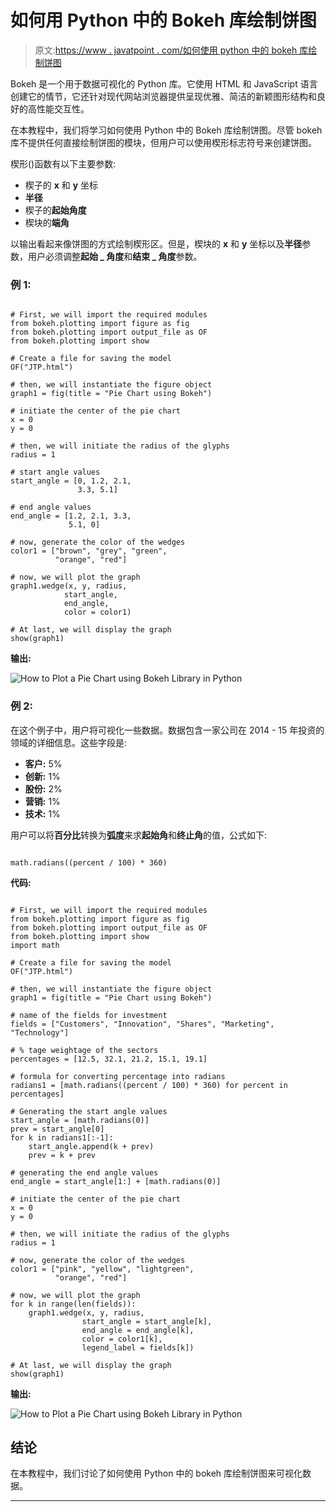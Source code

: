 # 如何用 Python 中的 Bokeh 库绘制饼图

> 原文:[https://www . javatpoint . com/如何使用 python 中的 bokeh 库绘制饼图](https://www.javatpoint.com/how-to-plot-a-pie-chart-using-bokeh-library-in-python)

Bokeh 是一个用于数据可视化的 Python 库。它使用 HTML 和 JavaScript 语言创建它的情节，它还针对现代网站浏览器提供呈现优雅、简洁的新颖图形结构和良好的高性能交互性。

在本教程中，我们将学习如何使用 Python 中的 Bokeh 库绘制饼图。尽管 bokeh 库不提供任何直接绘制饼图的模块，但用户可以使用楔形标志符号来创建饼图。

楔形()函数有以下主要参数:

*   楔子的 **x** 和 **y** 坐标
*   **半径**
*   楔子的**起始角度**
*   楔块的**端角**

以输出看起来像饼图的方式绘制楔形区。但是，楔块的 **x** 和 **y** 坐标以及**半径**参数，用户必须调整**起始 _ 角度**和**结束 _ 角度**参数。

### 例 1:

```

# First, we will import the required modules
from bokeh.plotting import figure as fig
from bokeh.plotting import output_file as OF
from bokeh.plotting import show

# Create a file for saving the model 
OF("JTP.html") 

# then, we will instantiate the figure object 
graph1 = fig(title = "Pie Chart using Bokeh") 

# initiate the center of the pie chart
x = 0
y = 0

# then, we will initiate the radius of the glyphs
radius = 1

# start angle values
start_angle = [0, 1.2, 2.1,
               3.3, 5.1]

# end angle values
end_angle = [1.2, 2.1, 3.3,
             5.1, 0]

# now, generate the color of the wedges
color1 = ["brown", "grey", "green",
          "orange", "red"]

# now, we will plot the graph
graph1.wedge(x, y, radius,
            start_angle,
            end_angle,
            color = color1)

# At last, we will display the graph
show(graph1)

```

**输出:**

![How to Plot a Pie Chart using Bokeh Library in Python](../Images/c2a3cda144351aa5890b001cbeff82c4.png)

### 例 2:

在这个例子中，用户将可视化一些数据。数据包含一家公司在 2014 - 15 年投资的领域的详细信息。这些字段是:

*   **客户:** 5%
*   **创新:** 1%
*   **股份:** 2%
*   **营销:** 1%
*   **技术:** 1%

用户可以将**百分比**转换为**弧度**来求**起始角**和**终止角**的值，公式如下:

```

math.radians((percent / 100) * 360)

```

**代码:**

```

# First, we will import the required modules
from bokeh.plotting import figure as fig
from bokeh.plotting import output_file as OF
from bokeh.plotting import show
import math

# Create a file for saving the model 
OF("JTP.html") 

# then, we will instantiate the figure object 
graph1 = fig(title = "Pie Chart using Bokeh") 

# name of the fields for investment
fields = ["Customers", "Innovation", "Shares", "Marketing", "Technology"]

# % tage weightage of the sectors
percentages = [12.5, 32.1, 21.2, 15.1, 19.1]

# formula for converting percentage into radians
radians1 = [math.radians((percent / 100) * 360) for percent in percentages]

# Generating the start angle values
start_angle = [math.radians(0)]
prev = start_angle[0]
for k in radians1[:-1]:
    start_angle.append(k + prev)
    prev = k + prev

# generating the end angle values
end_angle = start_angle[1:] + [math.radians(0)]

# initiate the center of the pie chart
x = 0
y = 0

# then, we will initiate the radius of the glyphs
radius = 1

# now, generate the color of the wedges
color1 = ["pink", "yellow", "lightgreen",
          "orange", "red"]

# now, we will plot the graph
for k in range(len(fields)):
    graph1.wedge(x, y, radius,
                start_angle = start_angle[k],
                end_angle = end_angle[k],
                color = color1[k],
                legend_label = fields[k])

# At last, we will display the graph
show(graph1)

```

**输出:**

![How to Plot a Pie Chart using Bokeh Library in Python](../Images/72ef5c5e3cbd1753e97ec80c7ebc2b9b.png)

## 结论

在本教程中，我们讨论了如何使用 Python 中的 bokeh 库绘制饼图来可视化数据。

* * *